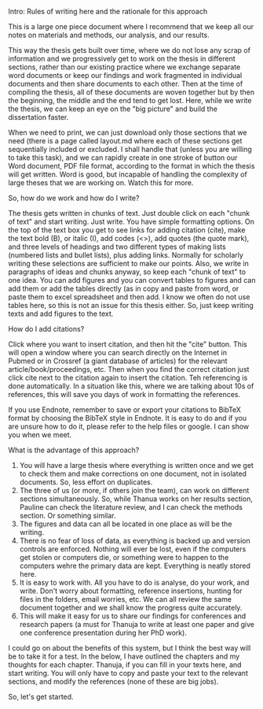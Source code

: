 Intro: Rules of writing here and the rationale for this approach

This is a large one piece document where I recommend that we keep all our notes on materials and methods, our analysis, and our results. 

This way the thesis gets built over time, where we do not lose any scrap of information and we progressively get to work on the thesis in different sections, rather than our existing practice where we exchange separate word documents or keep our findings and work fragmented in individual documents and then share documents to each other. Then at the time of compiling the thesis, all of these documents are woven together but by then the beginning, the middle and the end tend to get lost. Here, while we write the thesis, we can keep an eye on the "big picture" and build the dissertation faster.

When we need to print, we can just download only those sections that we need (there is a page called layout.md where each of these sections get sequentially included or excluded. I shall handle that (unless you are willing to take this task), and we can rapidly create in one stroke of button our Word document, PDF file format, according to the format in which the thesis will get written. Word is good, but incapable of handling the complexity of large theses that we are working on. Watch this for more.

 So, how do we work and how do I write?

The thesis gets written in chunks of text. Just double click on each "chunk of text" and start writing. Just write. You have simple formatting options. On the top of the text box you get to see links for adding citation (cite), make the text bold (B), or italic (I), add codes (<>), add quotes (the quote mark), and three levels of headings and two different types of making lists (numbered lists and bullet lists), plus adding links. Normally for scholarly writing these selections are sufficient to make our points. Also, we write in paragraphs of ideas and chunks anyway, so keep each "chunk of text" to one idea. You can add figures and you can convert tables to figures and can add them or add the tables directly (as in copy and paste from word, or paste them to excel spreadsheet and then add. I know we often do not use tables here, so this is not an issue for this thesis either. So, just keep writing texts and add figures to the text.

 How do I add citations?

Click where you want to insert citation, and then hit the "cite" button. This will open a window where you can search directly on the Internet in Pubmed or in Crossref (a giant database of articles) for the relevant article/book/proceedings, etc. Then when you find the correct citation just click cite next to the citation again to insert the citation. Teh referencing is done automatically. In a situation like this, where we are talking about 10s of references, this will save you days of work in formatting the references.

If you use Endnote, remember to save or export your citations to BibTeX format by choosing the BibTeX style in Endnote. It is easy to do and if you are unsure how to do it, please refer to the help files or google. I can show you when we meet. 

What is the advantage of this approach?

1. You will have a large thesis where everything is written once and we get to check them and make corrections on one document, not in isolated documents. So, less effort on duplicates.
2. The three of us (or more, if others join the team), can work on different sections simultaneously. So, while Thanua works on her results section, Pauline can check the literature review, and I can check the methods section. Or something similar.
3. The figures and data can all be located in one place as will be the writing.
4. There is no fear of loss of data, as everything is backed up and version controls are enforced. Nothing will ever be lost, even if the computers get stolen or computers die, or something were to happen to the computers wehre the primary data are kept. Everything is neatly stored here. 
5. It is easy to work with. All you have to do is analyse, do your work, and write. Don't worry about formatting, reference insertions, hunting for files in the folders, email worries, etc. We can all review the same document together and we shall know the progress quite accurately. 
6. This will make it easy for us to share our findings for conferences and research papers (a must for Thanuja to write at least one paper and give one conference presentation during her PhD work).

I could go on about the benefits of this system, but I think the best way will be to take it for a test. In the below, I have outlined the chapters and my thoughts for each chapter. Thanuja, if you can fill in your texts here, and start writing. You will only have to copy and paste your text to the relevant sections, and modify the references (none of these are big jobs). 

So, let's get started. 

## 
    
    
    
    